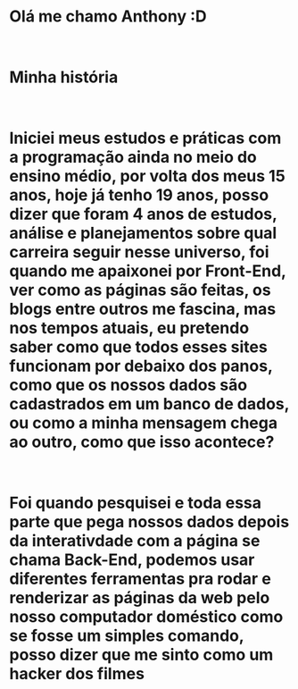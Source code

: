 <h1><strong>Olá me chamo Anthony :D</strong></h1><br>
<h1><strong>Minha história</strong></h1><br>
<h1><strong>Iniciei meus estudos e práticas com a programação ainda no meio do ensino médio, por volta dos meus 15 anos, hoje já tenho 19 anos, posso
dizer que foram 4 anos de estudos, análise e planejamentos sobre qual carreira seguir nesse universo, foi quando me apaixonei por Front-End, ver
como as páginas são feitas, os blogs entre outros me fascina, mas nos tempos atuais, eu pretendo saber como que todos esses sites funcionam
por debaixo dos panos, como que os nossos dados são cadastrados em um banco de dados, ou como a minha mensagem chega ao outro, como que isso acontece?</strong></h1><br>
<h1><strong>Foi quando pesquisei e toda essa parte que pega nossos dados depois da interativdade com a página se chama Back-End, podemos usar diferentes ferramentas
pra rodar e renderizar as páginas da web pelo nosso computador doméstico como se fosse um simples comando, posso dizer que me sinto como um hacker dos filmes</strong></h1>
